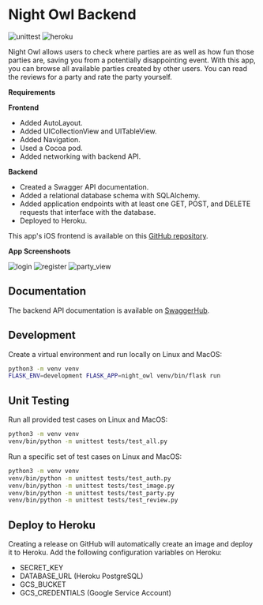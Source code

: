 # Night Owl Backend

![unittest](https://github.com/juntaolei/night-owl-backend/workflows/Flask%20Unit%20Test%20CI/badge.svg)
![heroku](https://github.com/juntaolei/night-owl-backend/workflows/Heroku%20CI/badge.svg)

Night Owl allows users to check where parties are as well as how fun those parties are,
saving you from a potentially disappointing event. With this app, you can browse all available
parties created by other users. You can read the reviews for a party and rate the party
yourself.

**Requirements**

**Frontend**

* Added AutoLayout.
* Added UICollectionView and UITableView.
* Added Navigation.
* Used a Cocoa pod.
* Added networking with backend API.

**Backend**

* Created a Swagger API documentation.
* Added a relational database schema with SQLAlchemy.
* Added application endpoints with at least one GET, POST, and DELETE requests that interface with the database.
* Deployed to Heroku.

This app's iOS frontend is available on this [GitHub repository](https://github.com/juntaolei/night-owl-ios).

**App Screenshoots**

![login](https://storage.googleapis.com/night-owl-img/login.png)
![register](https://storage.googleapis.com/night-owl-img/register.png)
![party_view](https://storage.googleapis.com/night-owl-img/party_view.png)

## Documentation

The backend API documentation is available on [SwaggerHub](https://app.swaggerhub.com/apis-docs/juntaolei/night-owl/1.0.0).

## Development

Create a virtual environment and run locally on Linux and MacOS:

```bash
python3 -m venv venv
FLASK_ENV=development FLASK_APP=night_owl venv/bin/flask run
```

## Unit Testing

Run all provided test cases on Linux and MacOS:

```bash
python3 -m venv venv
venv/bin/python -m unittest tests/test_all.py
```

Run a specific set of test cases on Linux and MacOS:

```bash
python3 -m venv venv
venv/bin/python -m unittest tests/test_auth.py
venv/bin/python -m unittest tests/test_image.py
venv/bin/python -m unittest tests/test_party.py
venv/bin/python -m unittest tests/test_review.py
```

## Deploy to Heroku

Creating a release on GitHub will automatically create an image and deploy it to Heroku.
Add the following configuration variables on Heroku:

* SECRET_KEY
* DATABASE_URL (Heroku PostgreSQL)
* GCS_BUCKET
* GCS_CREDENTIALS (Google Service Account)
